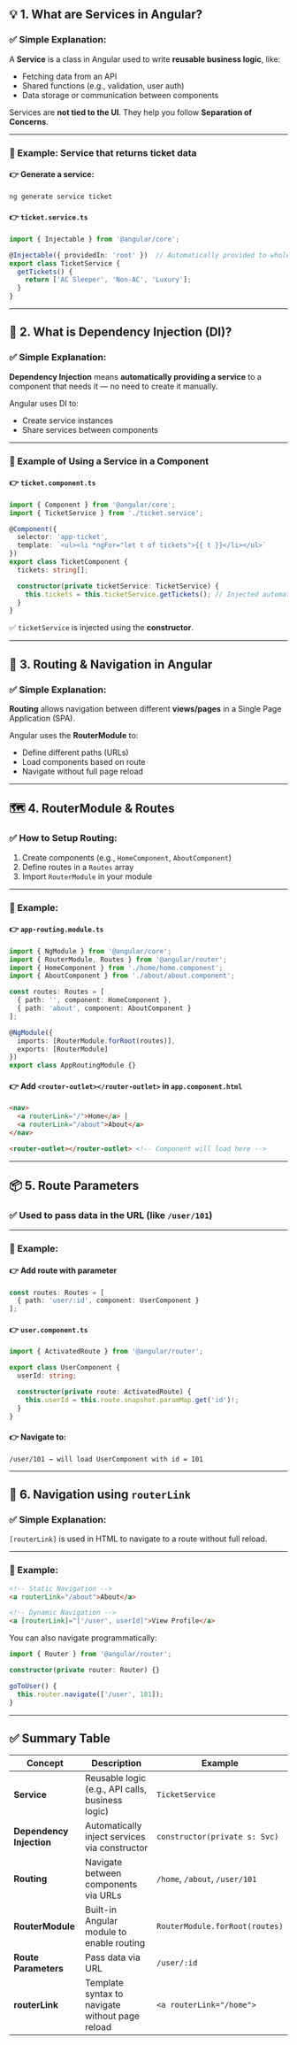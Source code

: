 
## 💡 1. **What are Services in Angular?**

### ✅ Simple Explanation:

A **Service** is a class in Angular used to write **reusable business logic**, like:

* Fetching data from an API
* Shared functions (e.g., validation, user auth)
* Data storage or communication between components

Services are **not tied to the UI**. They help you follow **Separation of Concerns**.

---

### 📌 Example: Service that returns ticket data

#### 👉 Generate a service:

```bash
ng generate service ticket
```

#### 👉 `ticket.service.ts`

```ts
import { Injectable } from '@angular/core';

@Injectable({ providedIn: 'root' })  // Automatically provided to whole app
export class TicketService {
  getTickets() {
    return ['AC Sleeper', 'Non-AC', 'Luxury'];
  }
}
```

---

## 💉 2. **What is Dependency Injection (DI)?**

### ✅ Simple Explanation:

**Dependency Injection** means **automatically providing a service** to a component that needs it — no need to create it manually.

Angular uses DI to:

* Create service instances
* Share services between components

---

### 📌 Example of Using a Service in a Component

#### 👉 `ticket.component.ts`

```ts
import { Component } from '@angular/core';
import { TicketService } from './ticket.service';

@Component({
  selector: 'app-ticket',
  template: `<ul><li *ngFor="let t of tickets">{{ t }}</li></ul>`
})
export class TicketComponent {
  tickets: string[];

  constructor(private ticketService: TicketService) {
    this.tickets = this.ticketService.getTickets(); // Injected automatically!
  }
}
```

✅ `ticketService` is injected using the **constructor**.

---

## 🧭 3. **Routing & Navigation in Angular**

### ✅ Simple Explanation:

**Routing** allows navigation between different **views/pages** in a Single Page Application (SPA).

Angular uses the **RouterModule** to:

* Define different paths (URLs)
* Load components based on route
* Navigate without full page reload

---

## 🗺️ 4. **RouterModule & Routes**

### ✅ How to Setup Routing:

1. Create components (e.g., `HomeComponent`, `AboutComponent`)
2. Define routes in a `Routes` array
3. Import `RouterModule` in your module

---

### 📌 Example:

#### 👉 `app-routing.module.ts`

```ts
import { NgModule } from '@angular/core';
import { RouterModule, Routes } from '@angular/router';
import { HomeComponent } from './home/home.component';
import { AboutComponent } from './about/about.component';

const routes: Routes = [
  { path: '', component: HomeComponent },
  { path: 'about', component: AboutComponent }
];

@NgModule({
  imports: [RouterModule.forRoot(routes)],
  exports: [RouterModule]
})
export class AppRoutingModule {}
```

#### 👉 Add `<router-outlet></router-outlet>` in `app.component.html`

```html
<nav>
  <a routerLink="/">Home</a> |
  <a routerLink="/about">About</a>
</nav>

<router-outlet></router-outlet> <!-- Component will load here -->
```

---

## 📦 5. **Route Parameters**

### ✅ Used to pass data in the URL (like `/user/101`)

---

### 📌 Example:

#### 👉 Add route with parameter

```ts
const routes: Routes = [
  { path: 'user/:id', component: UserComponent }
];
```

#### 👉 `user.component.ts`

```ts
import { ActivatedRoute } from '@angular/router';

export class UserComponent {
  userId: string;

  constructor(private route: ActivatedRoute) {
    this.userId = this.route.snapshot.paramMap.get('id')!;
  }
}
```

#### 👉 Navigate to:

```
/user/101 → will load UserComponent with id = 101
```

---

## 🔗 6. **Navigation using `routerLink`**

### ✅ Simple Explanation:

`[routerLink]` is used in HTML to navigate to a route without full reload.

---

### 📌 Example:

```html
<!-- Static Navigation -->
<a routerLink="/about">About</a>

<!-- Dynamic Navigation -->
<a [routerLink]="['/user', userId]">View Profile</a>
```

You can also navigate programmatically:

```ts
import { Router } from '@angular/router';

constructor(private router: Router) {}

goToUser() {
  this.router.navigate(['/user', 101]);
}
```

---

## ✅ Summary Table

| Concept                  | Description                                      | Example                        |
| ------------------------ | ------------------------------------------------ | ------------------------------ |
| **Service**              | Reusable logic (e.g., API calls, business logic) | `TicketService`                |
| **Dependency Injection** | Automatically inject services via constructor    | `constructor(private s: Svc)`  |
| **Routing**              | Navigate between components via URLs             | `/home`, `/about`, `/user/101` |
| **RouterModule**         | Built-in Angular module to enable routing        | `RouterModule.forRoot(routes)` |
| **Route Parameters**     | Pass data via URL                                | `/user/:id`                    |
| **routerLink**           | Template syntax to navigate without page reload  | `<a routerLink="/home">`       |


